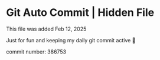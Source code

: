 # Git Auto Commit | Hidden File

This file was added Feb 12, 2025

Just for fun and keeping my daily git commit active 🤪

commit number: 386753
